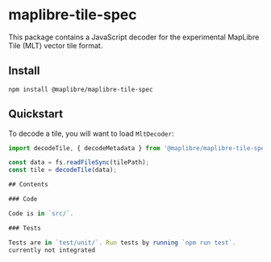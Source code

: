 # maplibre-tile-spec

This package contains a JavaScript decoder for the experimental MapLibre Tile (MLT) vector tile format.

## Install

`npm install @maplibre/maplibre-tile-spec`

## Quickstart

To decode a tile, you will want to load `MltDecoder`:

```js
import decodeTile, { decodeMetadata } from '@maplibre/maplibre-tile-spec';

const data = fs.readFileSync(tilePath);
const tile = decodeTile(data);

## Contents

### Code

Code is in `src/`.

### Tests

Tests are in `test/unit/`. Run tests by running `npm run test`.
currently not integrated
